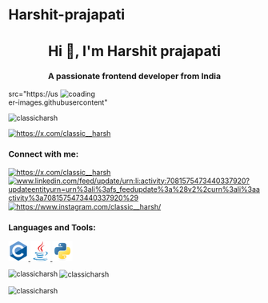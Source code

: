 # Harshit-prajapati
<h1 align="center">Hi 👋, I'm Harshit prajapati</h1>
<h3 align="center">A passionate frontend developer from India</h3>
<img align="right"alt="coading"width="400"> src="https://user-images.githubusercontent"
<p align="left"> <img src="https://komarev.com/ghpvc/?username=classicharsh&label=Profile%20views&color=0e75b6&style=flat" alt="classicharsh" /> </p>

<p align="left"> <a href="https://twitter.com/https://x.com/classic__harsh" target="blank"><img src="https://img.shields.io/twitter/follow/https://x.com/classic__harsh?logo=twitter&style=for-the-badge" alt="https://x.com/classic__harsh" /></a> </p>

<h3 align="left">Connect with me:</h3>
<p align="left">
<a href="https://twitter.com/https://x.com/classic__harsh" target="blank"><img align="center" src="https://raw.githubusercontent.com/rahuldkjain/github-profile-readme-generator/master/src/images/icons/Social/twitter.svg" alt="https://x.com/classic__harsh" height="30" width="40" /></a>
<a href="https://linkedin.com/in/www.linkedin.com/feed/update/urn:li:activity:7081575473440337920?updateentityurn=urn%3ali%3afs_feedupdate%3a%28v2%2curn%3ali%3aactivity%3a7081575473440337920%29" target="blank"><img align="center" src="https://raw.githubusercontent.com/rahuldkjain/github-profile-readme-generator/master/src/images/icons/Social/linked-in-alt.svg" alt="www.linkedin.com/feed/update/urn:li:activity:7081575473440337920?updateentityurn=urn%3ali%3afs_feedupdate%3a%28v2%2curn%3ali%3aactivity%3a7081575473440337920%29" height="30" width="40" /></a>
<a href="https://instagram.com/https://www.instagram.com/classic__harsh/" target="blank"><img align="center" src="https://raw.githubusercontent.com/rahuldkjain/github-profile-readme-generator/master/src/images/icons/Social/instagram.svg" alt="https://www.instagram.com/classic__harsh/" height="30" width="40" /></a>
</p>

<h3 align="left">Languages and Tools:</h3>
<p align="left"> <a href="https://www.cprogramming.com/" target="_blank" rel="noreferrer"> <img src="https://raw.githubusercontent.com/devicons/devicon/master/icons/c/c-original.svg" alt="c" width="40" height="40"/> </a> <a href="https://www.java.com" target="_blank" rel="noreferrer"> <img src="https://raw.githubusercontent.com/devicons/devicon/master/icons/java/java-original.svg" alt="java" width="40" height="40"/> </a> <a href="https://www.python.org" target="_blank" rel="noreferrer"> <img src="https://raw.githubusercontent.com/devicons/devicon/master/icons/python/python-original.svg" alt="python" width="40" height="40"/> </a> </p>

<p><img align="left" src="https://github-readme-stats.vercel.app/api/top-langs?username=classicharsh&show_icons=true&locale=en&layout=compact" alt="classicharsh" /></p>

<p>&nbsp;<img align="center" src="https://github-readme-stats.vercel.app/api?username=classicharsh&show_icons=true&locale=en" alt="classicharsh" /></p>

<p><img align="center" src="https://github-readme-streak-stats.herokuapp.com/?user=classicharsh&" alt="classicharsh" /></p>
